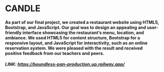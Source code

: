 # CANDLE
 
#### As part of our final project, we created a restaurant website using HTML5, Bootstrap, and JavaScript. Our goal was to design an appealing and user-friendly interface showcasing the restaurant’s menu, location, and ambiance. We used HTML5 for content structure, Bootstrap for a responsive layout, and JavaScript for interactivity, such as an online reservation system. We were pleased with the result and received positive feedback from our teachers and peers.

##### LINK: https://boundless-pan-production.up.railway.app/
